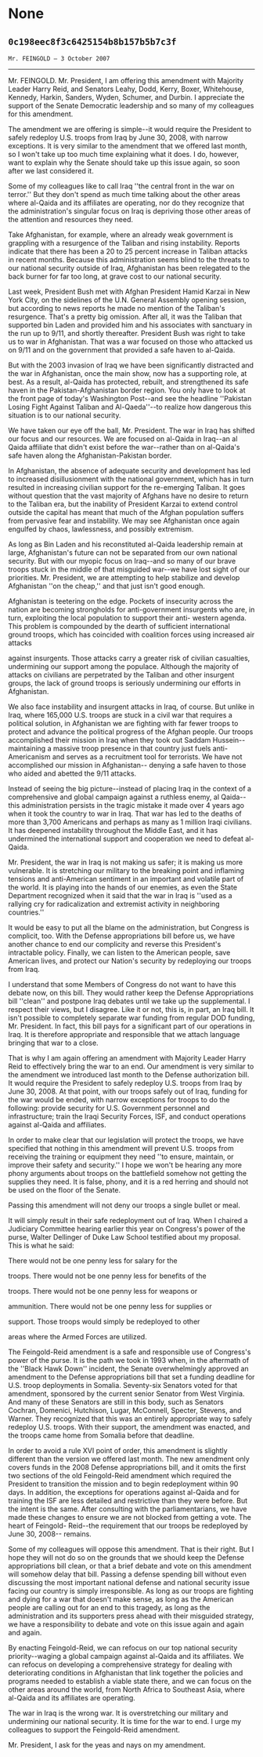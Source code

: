 # None
## `0c198eec8f3c6425154b8b157b5b7c3f`
`Mr. FEINGOLD — 3 October 2007`

---


Mr. FEINGOLD. Mr. President, I am offering this amendment with 
Majority Leader Harry Reid, and Senators Leahy, Dodd, Kerry, Boxer, 
Whitehouse, Kennedy, Harkin, Sanders, Wyden, Schumer, and Durbin. I 
appreciate the support of the Senate Democratic leadership and so many 
of my colleagues for this amendment.

The amendment we are offering is simple--it would require the 
President to safely redeploy U.S. troops from Iraq by June 30, 2008, 
with narrow exceptions. It is very similar to the amendment that we 
offered last month, so I won't take up too much time explaining what it 
does. I do, however, want to explain why the Senate should take up this 
issue again, so soon after we last considered it.

Some of my colleagues like to call Iraq ''the central front in the 
war on terror.'' But they don't spend as much time talking about the 
other areas where al-Qaida and its affiliates are operating, nor do 
they recognize that the administration's singular focus on Iraq is 
depriving those other areas of the attention and resources they need.

Take Afghanistan, for example, where an already weak government is 
grappling with a resurgence of the Taliban and rising instability. 
Reports indicate that there has been a 20 to 25 percent increase in 
Taliban attacks in recent months. Because this administration seems 
blind to the threats to our national security outside of Iraq, 
Afghanistan has been relegated to the back burner for far too long, at 
grave cost to our national security.

Last week, President Bush met with Afghan President Hamid Karzai in 
New York City, on the sidelines of the U.N. General Assembly opening 
session, but according to news reports he made no mention of the 
Taliban's resurgence. That's a pretty big omission. After all, it was 
the Taliban that supported bin Laden and provided him and his 
associates with sanctuary in the run up to 9/11, and shortly 
thereafter. President Bush was right to take us to war in Afghanistan. 
That was a war focused on those who attacked us on 9/11 and on the 
government that provided a safe haven to al-Qaida.

But with the 2003 invasion of Iraq we have been significantly 
distracted and the war in Afghanistan, once the main show, now has a 
supporting role, at best. As a result, al-Qaida has protected, rebuilt, 
and strengthened its safe haven in the Pakistan-Afghanistan border 
region. You only have to look at the front page of today's Washington 
Post--and see the headline ''Pakistan Losing Fight Against Taliban and 
Al-Qaeda''--to realize how dangerous this situation is to our national 
security.

We have taken our eye off the ball, Mr. President. The war in Iraq 
has shifted our focus and our resources. We are focused on al-Qaida in 
Iraq--an al Qaida affiliate that didn't exist before the war--rather 
than on al-Qaida's safe haven along the Afghanistan-Pakistan border.


In Afghanistan, the absence of adequate security and development has 
led to increased disillusionment with the national government, which 
has in turn resulted in increasing civilian support for the re-emerging 
Taliban. It goes without question that the vast majority of Afghans 
have no desire to return to the Taliban era, but the inability of 
President Karzai to extend control outside the capital has meant that 
much of the Afghan population suffers from pervasive fear and 
instability. We may see Afghanistan once again engulfed by chaos, 
lawlessness, and possibly extremism.

As long as Bin Laden and his reconstituted al-Qaida leadership remain 
at large, Afghanistan's future can not be separated from our own 
national security. But with our myopic focus on Iraq--and so many of 
our brave troops stuck in the middle of that misguided war--we have 
lost sight of our priorities. Mr. President, we are attempting to help 
stabilize and develop Afghanistan ''on the cheap,'' and that just isn't 
good enough.

Afghanistan is teetering on the edge. Pockets of insecurity across 
the nation are becoming strongholds for anti-government insurgents who 
are, in turn, exploiting the local population to support their anti-
western agenda. This problem is compounded by the dearth of sufficient 
international ground troops, which has coincided with coalition forces 
using increased air attacks


against insurgents. Those attacks carry a greater risk of civilian 
casualties, undermining our support among the populace. Although the 
majority of attacks on civilians are perpetrated by the Taliban and 
other insurgent groups, the lack of ground troops is seriously 
undermining our efforts in Afghanistan.

We also face instability and insurgent attacks in Iraq, of course. 
But unlike in Iraq, where 165,000 U.S. troops are stuck in a civil war 
that requires a political solution, in Afghanistan we are fighting with 
far fewer troops to protect and advance the political progress of the 
Afghan people. Our troops accomplished their mission in Iraq when they 
took out Saddam Hussein--maintaining a massive troop presence in that 
country just fuels anti-Americanism and serves as a recruitment tool 
for terrorists. We have not accomplished our mission in Afghanistan--
denying a safe haven to those who aided and abetted the 9/11 attacks.

Instead of seeing the big picture--instead of placing Iraq in the 
context of a comprehensive and global campaign against a ruthless 
enemy, al Qaida--this administration persists in the tragic mistake it 
made over 4 years ago when it took the country to war in Iraq. That war 
has led to the deaths of more than 3,700 Americans and perhaps as many 
as 1 million Iraqi civilians. It has deepened instability throughout 
the Middle East, and it has undermined the international support and 
cooperation we need to defeat al-Qaida.


Mr. President, the war in Iraq is not making us safer; it is making 
us more vulnerable. It is stretching our military to the breaking point 
and inflaming tensions and anti-American sentiment in an important and 
volatile part of the world. It is playing into the hands of our 
enemies, as even the State Department recognized when it said that the 
war in Iraq is ''used as a rallying cry for radicalization and 
extremist activity in neighboring countries.''

It would be easy to put all the blame on the administration, but 
Congress is complicit, too. With the Defense appropriations bill before 
us, we have another chance to end our complicity and reverse this 
President's intractable policy. Finally, we can listen to the American 
people, save American lives, and protect our Nation's security by 
redeploying our troops from Iraq.

I understand that some Members of Congress do not want to have this 
debate now, on this bill. They would rather keep the Defense 
Appropriations bill ''clean'' and postpone Iraq debates until we take 
up the supplemental. I respect their views, but I disagree. Like it or 
not, this is, in part, an Iraq bill. It isn't possible to completely 
separate war funding from regular DOD funding, Mr. President. In fact, 
this bill pays for a significant part of our operations in Iraq. It is 
therefore appropriate and responsible that we attach language bringing 
that war to a close.

That is why I am again offering an amendment with Majority Leader 
Harry Reid to effectively bring the war to an end. Our amendment is 
very similar to the amendment we introduced last month to the Defense 
authorization bill. It would require the President to safely redeploy 
U.S. troops from Iraq by June 30, 2008. At that point, with our troops 
safely out of Iraq, funding for the war would be ended, with narrow 
exceptions for troops to do the following: provide security for U.S. 
Government personnel and infrastructure; train the Iraqi Security 
Forces, ISF, and conduct operations against al-Qaida and affiliates.

In order to make clear that our legislation will protect the troops, 
we have specified that nothing in this amendment will prevent U.S. 
troops from receiving the training or equipment they need ''to ensure, 
maintain, or improve their safety and security.'' I hope we won't be 
hearing any more phony arguments about troops on the battlefield 
somehow not getting the supplies they need. It is false, phony, and it 
is a red herring and should not be used on the floor of the Senate.

Passing this amendment will not deny our troops a single bullet or 
meal.

It will simply result in their safe redeployment out of Iraq. When I 
chaired a Judiciary Committee hearing earlier this year on Congress's 
power of the purse, Walter Dellinger of Duke Law School testified about 
my proposal. This is what he said:




 There would not be one penny less for salary for the 


 troops. There would not be one penny less for benefits of the 


 troops. There would not be one penny less for weapons or 


 ammunition. There would not be one penny less for supplies or 


 support. Those troops would simply be redeployed to other 


 areas where the Armed Forces are utilized.


The Feingold-Reid amendment is a safe and responsible use of 
Congress's power of the purse. It is the path we took in 1993 when, in 
the aftermath of the ''Black Hawk Down'' incident, the Senate 
overwhelmingly approved an amendment to the Defense appropriations bill 
that set a funding deadline for U.S. troop deployments in Somalia. 
Seventy-six Senators voted for that amendment, sponsored by the current 
senior Senator from West Virginia. And many of these Senators are still 
in this body, such as Senators Cochran, Domenici, Hutchison, Lugar, 
McConnell, Specter, Stevens, and Warner. They recognized that this was 
an entirely appropriate way to safely redeploy U.S. troops. With their 
support, the amendment was enacted, and the troops came home from 
Somalia before that deadline.

In order to avoid a rule XVI point of order, this amendment is 
slightly different than the version we offered last month. The new 
amendment only covers funds in the 2008 Defense appropriations bill, 
and it omits the first two sections of the old Feingold-Reid amendment 
which required the President to transition the mission and to begin 
redeployment within 90 days. In addition, the exceptions for operations 
against al-Qaida and for training the ISF are less detailed and 
restrictive than they were before. But the intent is the same. After 
consulting with the parliamentarians, we have made these changes to 
ensure we are not blocked from getting a vote. The heart of Feingold-
Reid--the requirement that our troops be redeployed by June 30, 2008--
remains.

Some of my colleagues will oppose this amendment. That is their 
right. But I hope they will not do so on the grounds that we should 
keep the Defense appropriations bill clean, or that a brief debate and 
vote on this amendment will somehow delay that bill. Passing a defense 
spending bill without even discussing the most important national 
defense and national security issue facing our country is simply 
irresponsible. As long as our troops are fighting and dying for a war 
that doesn't make sense, as long as the American people are calling out 
for an end to this tragedy, as long as the administration and its 
supporters press ahead with their misguided strategy, we have a 
responsibility to debate and vote on this issue again and again and 
again.

By enacting Feingold-Reid, we can refocus on our top national 
security priority--waging a global campaign against al-Qaida and its 
affiliates. We can refocus on developing a comprehensive strategy for 
dealing with deteriorating conditions in Afghanistan that link together 
the policies and programs needed to establish a viable state there, and 
we can focus on the other areas around the world, from North Africa to 
Southeast Asia, where al-Qaida and its affiliates are operating.

The war in Iraq is the wrong war. It is overstretching our military 
and undermining our national security. It is time for the war to end. I 
urge my colleagues to support the Feingold-Reid amendment.

Mr. President, I ask for the yeas and nays on my amendment.